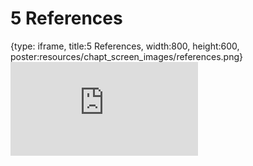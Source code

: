 # 5 References
 
{type: iframe, title:5 References, width:800, height:600, poster:resources/chapt_screen_images/references.png}
![](http://course.pvactools.org/no_toc/references.html)
 

 
